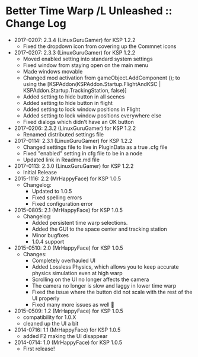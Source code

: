 # Better Time Warp /L Unleashed :: Change Log

* 2017-0207: 2.3.4 (LinuxGuruGamer) for KSP 1.2.2
	+ Fixed the dropdown icon from covering up the Commnet icons
* 2017-0207: 2.3.3 (LinuxGuruGamer) for KSP 1.2.2
	+ Moved enabled setting into standard system settings
	+ Fixed window from staying open on the main menu
	+ Made windows movable
	+ Changed mod activation from gameObject.AddComponent<BetterTimeWarp> (); to using the   [KSPAddon(KSPAddon.Startup.FlightAndKSC | KSPAddon.Startup.TrackingStation, false)]
	+ Added setting to hide button in all scenes
	+ Added setting to hide button in flight
	+ Added setting to  lock window positions in Flight
	+ Added setting to lock window positions everywhere else
	+ Fixed dialogs which didn't have an OK button
* 2017-0206: 2.3.2 (LinuxGuruGamer) for KSP 1.2.2
	+ Renamed distributed settings file
* 2017-0114: 2.3.1 (LinuxGuruGamer) for KSP 1.2.2
	+ Changed settings file to live in PluginData as a true .cfg file
	+ Fixed "enabled" setting in cfg file to be in a node
	+ Updated link in Readme.md file
* 2017-0113: 2.3.0 (LinuxGuruGamer) for KSP 1.2.2
	+ Initial Release
* 2015-1116: 2.2 (MrHappyFace) for KSP 1.0.5
	+ Changelog:
		- Updated to 1.0.5
		- Fixed spelling errors
		- Fixed configuration error
* 2015-0805: 2.1 (MrHappyFace) for KSP 1.0.5
	+ Changelog:
		- Added persistent time warp selections.
		- Added the GUI to the space center and tracking station
		- Minor bugfixes
		- 1.0.4 support
* 2015-0510: 2.0 (MrHappyFace) for KSP 1.0.5
	+ Changes:
		- Completely overhauled UI
		- Added Lossless Physics, which allows you to keep accurate physics simulation even at high warp
		- Scrolling on the UI no longer affects the camera
		- The camera no longer is slow and laggy in lower time warp
		- Fixed the issue where the button did not scale with the rest of the UI properly
		- Fixed many more issues as well :octopus:
* 2015-0509: 1.2 (MrHappyFace) for KSP 1.0.5
	+ compatibility for 1.0.X
	+ cleaned up the UI a bit
* 2014-0716: 1.1 (MrHappyFace) for KSP 1.0.5
	+ added F2 making the UI disappear
* 2014-0714: 1.0 (MrHappyFace) for KSP 1.0.5
	+ First release!
